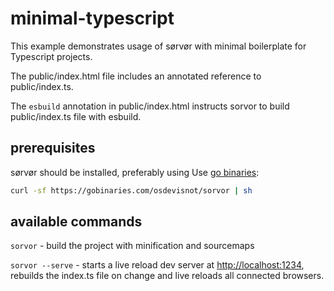 # minimal-typescript

This example demonstrates usage of sørvør with minimal boilerplate for Typescript projects.

The public/index.html file includes an annotated reference to public/index.ts.

The `esbuild` annotation in public/index.html instructs sorvor to build public/index.ts file with esbuild.

## prerequisites

sørvør should be installed, preferably using Use [go binaries](https://gobinaries.com/):

```bash
curl -sf https://gobinaries.com/osdevisnot/sorvor | sh
```

## available commands

`sorvor` - build the project with minification and sourcemaps

`sorvor --serve` - starts a live reload dev server at [http://localhost:1234](http://localhost:1234), rebuilds the index.ts file on change and live reloads all connected browsers.
